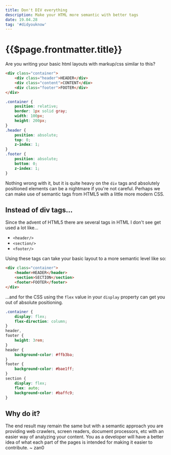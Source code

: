 ```yaml
---
title: Don't DIV everything
description: Make your HTML more semantic with better tags
date: 19.04.28
tag: '#didyouknow'
---
```


# {{$page.frontmatter.title}}

<Badge :text="$page.frontmatter.date" />
<Badge :text="$page.frontmatter.tag" />
<Tweet />

Are you writing your basic html layouts with markup/css similar to this?

```html
<div class="container">
	<div class="header">HEADER</div>
	<div class="content">CONTENT</div>
	<div class="footer">FOOTER</div>
</div>
```

```css
.container {
	position: relative;
	border: 1px solid gray;
	width: 100px;
	height: 200px;
}
.header {
	position: absolute;
	top: 0;
	z-index: 1;
}
.footer {
	position: absolute;
	bottom: 0;
	z-index: 1;
}
```

Nothing wrong with it, but it is quite heavy on the `div` tags and absolutely positioned elements can be a nightmare if you're not careful. Perhaps we can make use of semantic tags from HTML5 with a little more modern CSS.

## Instead of div tags...

Since the advent of HTML5 there are several tags in HTML I don't see get used a lot like...

- `<header/>`
- `<section/>`
- `<footer/>`

Using these tags can take your basic layout to a more semantic level like so:

```html
<div class="container">
	<header>HEADER</header>
	<section>SECTION</section>
	<footer>FOOTER</footer>
</div>
```

...and for the CSS using the `flex` value in your `display` property can get you out of absolute positioning.

```css
.container {
	display: flex;
	flex-direction: column;
}
header,
footer {
	height: 3rem;
}
header {
	background-color: #ffb3ba;
}
footer {
	background-color: #bae1ff;
}
section {
	display: flex;
	flex: auto;
	background-color: #baffc9;
}
```

## Why do it?

The end result may remain the same but with a semantic approach you are providing web crawlers, screen readers, document processors, etc with an easier way of analyzing your content. You as a developer will have a better idea of what each part of the pages is intended for making it easier to contribute.
~ zan0
